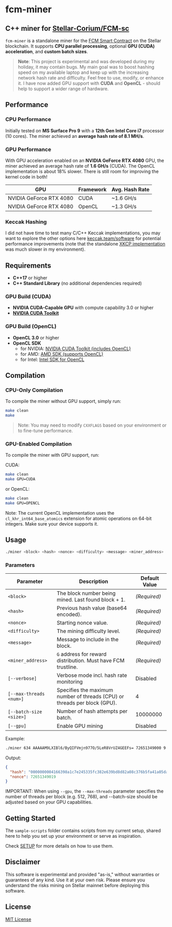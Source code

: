 # fcm-miner

## C++ miner for [Stellar-Corium/FCM-sc](https://github.com/Stellar-Corium/FCM-sc)

`fcm-miner` is a standalone miner for the [FCM Smart Contract](https://github.com/Stellar-Corium/FCM-sc) on the Stellar blockchain. It supports **CPU parallel processing**, optional **GPU (CUDA) acceleration**, and **custom batch sizes**.

> **Note**: This project is experimental and was developed during my holiday, it may contain bugs. My main goal was to boost hashing speed on my available laptop and keep up with the increasing network hash rate and difficulty. Feel free to use, modify, or enhance it. I have now added GPU support with **CUDA** and **OpenCL** - should help to support a wider range of hardware.

## Performance

### CPU Performance

Initially tested on **MS Surface Pro 9** with a **12th Gen Intel Core i7** processor (10 cores). The miner achieved an **average hash rate of 8.1 MH/s**.

### GPU Performance

With GPU acceleration enabled on an **NVIDIA GeForce RTX 4080** GPU, the miner achieved an average hash rate of **1.6 GH/s** (CUDA). The OpenCL implementation is about 18% slower. There is still room for improving the kernel code in both!

| GPU           | Framework | Avg. Hash Rate |
|---------------------|-----------|-------------------|
| NVIDIA GeForce RTX 4080 | CUDA      | ~1.6 GH/s     |
| NVIDIA GeForce RTX 4080 | OpenCL    | ~1.3 GH/s     |

### Keccak Hashing

I did not have time to test many C/C++ Keccak implementations, you may want to explore the other options here [keccak.team/software](https://keccak.team/software.html) for potential performance improvements (note that the standalone [XKCP implementation](https://github.com/XKCP/XKCP/blob/master/Standalone/CompactFIPS202/C/Keccak-more-compact.c) was much slower in my environment).

## Requirements

- **C++17** or higher
- **C++ Standard Library** (no additional dependencies required)
  
### GPU Build (CUDA)

- **NVIDIA CUDA-Capable GPU** with compute capability 3.0 or higher
- [**NVIDIA CUDA Toolkit**](https://developer.nvidia.com/cuda-toolkit)

### GPU Build (OpenCL)

- **OpenCL 3.0** or higher
- **OpenCL SDK**
  - for NVIDIA: [NVIDIA CUDA Toolkit (includes OpenCL)](https://developer.nvidia.com/cuda-toolkit)
  - for AMD: [AMD SDK (supports OpenCL)](https://developer.amd.com/tools-and-sdks/)
  - for Intel: [Intel SDK for OpenCL](http://software.intel.com/en-us/vcsource/tools/opencl-sdk)

## Compilation

### CPU-Only Compilation

To compile the miner without GPU support, simply run:

```bash
make clean
make
```
> Note: You may need to modify `CXXFLAGS` based on your environment or to fine-tune performance.

### GPU-Enabled Compilation

To compile the miner with GPU support, run:

CUDA:

```bash
make clean
make GPU=CUDA
```
or OpenCL:
```bash
make clean
make GPU=OPENCL
```
Note: The current OpenCL implementation uses the `cl_khr_int64_base_atomics` extension for atomic operations on 64-bit integers. Make sure your device supports it.

## Usage

```bash
./miner <block> <hash> <nonce> <difficulty> <message> <miner_address> [--verbose] [--max-threads <num> (default 4)] [--batch-size <size> (default 10000000)]
```

### Parameters

| Parameter              | Description                                                    | Default Value     |
|------------------------|----------------------------------------------------------------|-------------------|
| `<block>`              | The block number being mined. Last found block + 1.            | _(Required)_      |
| `<hash>`               | Previous hash value (base64 encoded).                                  | _(Required)_      |
| `<nonce>`              | Starting nonce value.                                          | _(Required)_      |
| `<difficulty>`         | The mining difficulty level.                                   | _(Required)_      |
| `<message>`            | Message to include in the block.                               | _(Required)_      |
| `<miner_address>`      | `G` address for reward distribution. Must have FCM trustline.  | _(Required)_      |
| `[--verbose]`            | Verbose mode incl. hash rate monitoring                      | Disabled          |
| `[--max-threads <num>]`  | Specifies the maximum number of threads (CPU) or threads per block (GPU).              | 4                |
| `[--batch-size <size>]`  | Number of hash attempts per batch.                           | 10000000         |
| `[--gpu]`  | Enable GPU mining                           | Disabled          |

Example:
```bash
./miner 634 AAAAAM9LXIBl6/ByQIFVmjn977O/5LeR8VrUZ4GEEFs= 72651349000 9 HI GCWS2AKJCZ6U4YTTSXPHSYMR5EWXSKKVZSRV22NROAI7YRFJUZMBB3FN --max-threads 10 --batch-size 20000000 --verbose
```

Output:
```json
{
  "hash": "0000000004166398a1c7e245335fc382e639bd8d82a08c376b5fa41a05dab522",
  "nonce": 72651349019
}
```

IMPORTANT: When using `--gpu`, the `--max-threads` parameter specifies the number of threads per block (e.g. 512, 768), and --batch-size should be adjusted based on your GPU capabilities.

## Getting Started

The `sample-scripts` folder contains scripts from my current setup, shared here to help you set up your environment or serve as inspiration.

Check [SETUP](https://github.com/FredericRezeau/fcm-miner/blob/main/SETUP.md) for more details on how to use them.


## Disclaimer

This software is experimental and provided "as-is," without warranties or guarantees of any kind. Use it at your own risk. Please ensure you understand the risks mining on Stellar mainnet before deploying this software.

## License

[MIT License](LICENSE)



